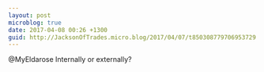 ```yaml
---
layout: post
microblog: true
date: 2017-04-08 00:26 +1300
guid: http://JacksonOfTrades.micro.blog/2017/04/07/t850308779706953729.html
---
```

@MyEldarose Internally or externally?

